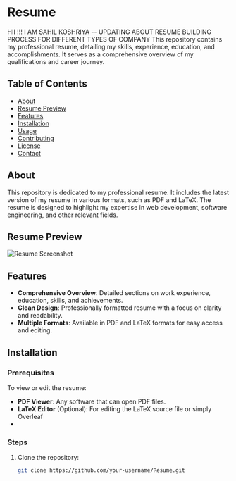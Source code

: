 # Resume
HII !!! I AM SAHIL KOSHRIYA -- UPDATING ABOUT RESUME BUILDING PROCESS FOR DIFFERENT TYPES OF COMPANY
This repository contains my professional resume, detailing my skills, experience, education, and accomplishments. 
It serves as a comprehensive overview of my qualifications and career journey.

## Table of Contents

- [About](#about)
- [Resume Preview](#resume-preview)
- [Features](#features)
- [Installation](#installation)
- [Usage](#usage)
- [Contributing](#contributing)
- [License](#license)
- [Contact](#contact)

## About

This repository is dedicated to my professional resume. 
It includes the latest version of my resume in various formats, such as PDF and LaTeX.
The resume is designed to highlight my expertise in web development, software engineering, and other relevant fields.

## Resume Preview

![Resume Screenshot](path-to-your-screenshot.png)

## Features

- **Comprehensive Overview**: Detailed sections on work experience, education, skills, and achievements.
- **Clean Design**: Professionally formatted resume with a focus on clarity and readability.
- **Multiple Formats**: Available in PDF and LaTeX formats for easy access and editing.

## Installation

### Prerequisites

To view or edit the resume:

- **PDF Viewer**: Any software that can open PDF files.
- **LaTeX Editor** (Optional): For editing the LaTeX source file or simply  Overleaf
- 

### Steps

1. Clone the repository:
   ```bash
   git clone https://github.com/your-username/Resume.git
